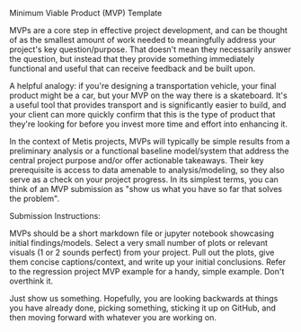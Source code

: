 Minimum Viable Product (MVP) Template

MVPs are a core step in effective project development, and can be thought of as the smallest amount of work needed to meaningfully address your project's key question/purpose. That doesn't mean they necessarily answer the question, but instead that they provide something immediately functional and useful that can receive feedback and be built upon.

A helpful analogy: if you're designing a transportation vehicle, your final product might be a car, but your MVP on the way there is a skateboard. It's a useful tool that provides transport and is significantly easier to build, and your client can more quickly confirm that this is the type of product that they're looking for before you invest more time and effort into enhancing it.

In the context of Metis projects, MVPs will typically be simple results from a preliminary analysis or a functional baseline model/system that address the central project purpose and/or offer actionable takeaways. Their key prerequisite is access to data amenable to analysis/modeling, so they also serve as a check on your project progress. In its simplest terms, you can think of an MVP submission as "show us what you have so far that solves the problem".

Submission Instructions:

MVPs should be a short markdown file or jupyter notebook showcasing initial findings/models.
Select a very small number of plots or relevant visuals (1 or 2 sounds perfect) from your project.
Pull out the plots, give them concise captions/context, and write up your initial conclusions.
Refer to the regression project MVP example for a handy, simple example.
Don't overthink it.

Just show us something. Hopefully, you are looking backwards at things you have already done, picking something, sticking it up on GitHub, and then moving forward with whatever you are working on.
